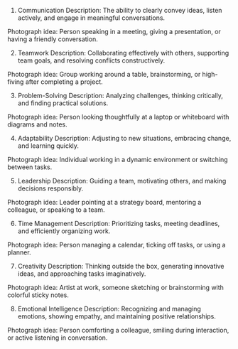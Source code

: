 
1. Communication
Description: The ability to clearly convey ideas, listen actively, and engage in meaningful conversations.

Photograph idea: Person speaking in a meeting, giving a presentation, or having a friendly conversation.

2. Teamwork
Description: Collaborating effectively with others, supporting team goals, and resolving conflicts constructively.

Photograph idea: Group working around a table, brainstorming, or high-fiving after completing a project.

3. Problem-Solving
Description: Analyzing challenges, thinking critically, and finding practical solutions.

Photograph idea: Person looking thoughtfully at a laptop or whiteboard with diagrams and notes.

4. Adaptability
Description: Adjusting to new situations, embracing change, and learning quickly.

Photograph idea: Individual working in a dynamic environment or switching between tasks.

5. Leadership
Description: Guiding a team, motivating others, and making decisions responsibly.

Photograph idea: Leader pointing at a strategy board, mentoring a colleague, or speaking to a team.

6. Time Management
Description: Prioritizing tasks, meeting deadlines, and efficiently organizing work.

Photograph idea: Person managing a calendar, ticking off tasks, or using a planner.

7. Creativity
Description: Thinking outside the box, generating innovative ideas, and approaching tasks imaginatively.

Photograph idea: Artist at work, someone sketching or brainstorming with colorful sticky notes.

8. Emotional Intelligence
Description: Recognizing and managing emotions, showing empathy, and maintaining positive relationships.

Photograph idea: Person comforting a colleague, smiling during interaction, or active listening in conversation.
